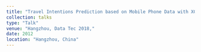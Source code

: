 ```yaml
---
title: "Travel Intentions Prediction based on Mobile Phone Data with XGBoost Algorithm"
collection: talks
type: "Talk"
venue: "Hangzhou, Data Tec 2018,"
date: 2012
location: "Hangzhou, China"
---
```

